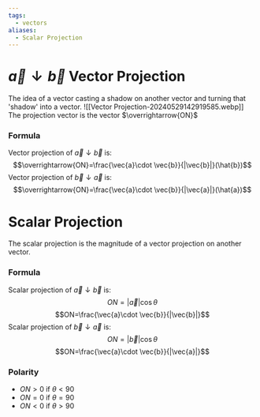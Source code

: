 ```yaml
---
tags:
  - vectors
aliases:
  - Scalar Projection
---
```

# $\vec{a}\downarrow \vec{b}$ Vector Projection
The idea of a vector casting a shadow on another vector and turning that 'shadow' into a vector.
![[Vector Projection-20240529142919585.webp]]
The projection vector is the vector $\overrightarrow{ON}$
### Formula
Vector projection of $\vec{a} \downarrow \vec{b}$ is:
$$\overrightarrow{ON}=\frac{\vec{a}\cdot \vec{b}}{|\vec{b}|}(\hat{b})$$
Vector projection of $\vec{b} \downarrow \vec{a}$ is:
$$\overrightarrow{ON}=\frac{\vec{a}\cdot \vec{b}}{|\vec{a}|}(\hat{a})$$
# Scalar Projection
The scalar projection is the magnitude of a vector projection on another vector.
### Formula
Scalar projection of $\vec{a} \downarrow \vec{b}$ is:
$$ON=| \vec{a}| \cos \theta$$
$$ON=\frac{\vec{a}\cdot \vec{b}}{|\vec{b}|}$$
Scalar projection of $\vec{b} \downarrow \vec{a}$ is:
$$ON=| \vec{b}| \cos \theta$$
$$ON=\frac{\vec{a}\cdot \vec{b}}{|\vec{a}|}$$
### Polarity
- $ON>0$ if $\theta<90$
- $ON =0$ if $\theta=90$
- $ON<0$ if $\theta>90$